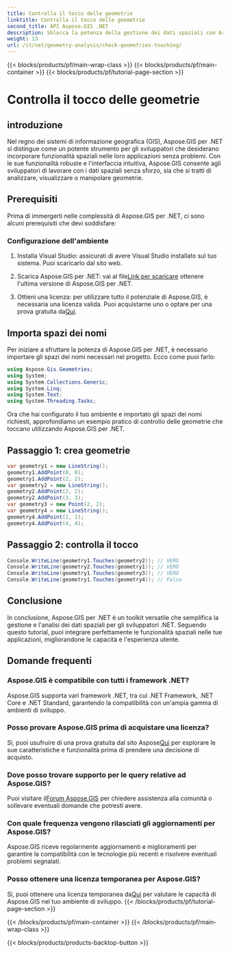 ```yaml
---
title: Controlla il tocco delle geometrie
linktitle: Controlla il tocco delle geometrie
second_title: API Aspose.GIS .NET
description: Sblocca la potenza della gestione dei dati spaziali con Aspose.GIS per .NET. Integra perfettamente le funzionalità spaziali nelle tue applicazioni con questo versatile toolkit.
weight: 13
url: /it/net/geometry-analysis/check-geometries-touching/
---
```


{{< blocks/products/pf/main-wrap-class >}}
{{< blocks/products/pf/main-container >}}
{{< blocks/products/pf/tutorial-page-section >}}

# Controlla il tocco delle geometrie

## introduzione
Nel regno dei sistemi di informazione geografica (GIS), Aspose.GIS per .NET si distingue come un potente strumento per gli sviluppatori che desiderano incorporare funzionalità spaziali nelle loro applicazioni senza problemi. Con le sue funzionalità robuste e l'interfaccia intuitiva, Aspose.GIS consente agli sviluppatori di lavorare con i dati spaziali senza sforzo, sia che si tratti di analizzare, visualizzare o manipolare geometrie.
## Prerequisiti
Prima di immergerti nelle complessità di Aspose.GIS per .NET, ci sono alcuni prerequisiti che devi soddisfare:
### Configurazione dell'ambiente
1. Installa Visual Studio: assicurati di avere Visual Studio installato sul tuo sistema. Puoi scaricarlo dal sito web.
   
2.  Scarica Aspose.GIS per .NET: vai al file[Link per scaricare](https://releases.aspose.com/gis/net/) ottenere l'ultima versione di Aspose.GIS per .NET.
3.  Ottieni una licenza: per utilizzare tutto il potenziale di Aspose.GIS, è necessaria una licenza valida. Puoi acquistarne uno o optare per una prova gratuita da[Qui](https://releases.aspose.com/).

## Importa spazi dei nomi
Per iniziare a sfruttare la potenza di Aspose.GIS per .NET, è necessario importare gli spazi dei nomi necessari nel progetto. Ecco come puoi farlo:

```csharp
using Aspose.Gis.Geometries;
using System;
using System.Collections.Generic;
using System.Linq;
using System.Text;
using System.Threading.Tasks;
```

Ora che hai configurato il tuo ambiente e importato gli spazi dei nomi richiesti, approfondiamo un esempio pratico di controllo delle geometrie che toccano utilizzando Aspose.GIS per .NET.
## Passaggio 1: crea geometrie
```csharp
var geometry1 = new LineString();
geometry1.AddPoint(0, 0);
geometry1.AddPoint(2, 2);
var geometry2 = new LineString();
geometry2.AddPoint(2, 2);
geometry2.AddPoint(3, 3);
var geometry3 = new Point(2, 2);
var geometry4 = new LineString();
geometry4.AddPoint(1, 1);
geometry4.AddPoint(4, 4);
```
## Passaggio 2: controlla il tocco
```csharp
Console.WriteLine(geometry1.Touches(geometry2)); // VERO
Console.WriteLine(geometry2.Touches(geometry1)); // VERO
Console.WriteLine(geometry1.Touches(geometry3)); // VERO
Console.WriteLine(geometry1.Touches(geometry4)); // Falso
```

## Conclusione
In conclusione, Aspose.GIS per .NET è un toolkit versatile che semplifica la gestione e l'analisi dei dati spaziali per gli sviluppatori .NET. Seguendo questo tutorial, puoi integrare perfettamente le funzionalità spaziali nelle tue applicazioni, migliorandone le capacità e l'esperienza utente.
## Domande frequenti
### Aspose.GIS è compatibile con tutti i framework .NET?
Aspose.GIS supporta vari framework .NET, tra cui .NET Framework, .NET Core e .NET Standard, garantendo la compatibilità con un'ampia gamma di ambienti di sviluppo.
### Posso provare Aspose.GIS prima di acquistare una licenza?
 Sì, puoi usufruire di una prova gratuita dal sito Aspose[Qui](https://purchase.aspose.com/temporary-license/) per esplorare le sue caratteristiche e funzionalità prima di prendere una decisione di acquisto.
### Dove posso trovare supporto per le query relative ad Aspose.GIS?
 Puoi visitare il[Forum Aspose.GIS](https://forum.aspose.com/c/gis/33) per chiedere assistenza alla comunità o sollevare eventuali domande che potresti avere.
### Con quale frequenza vengono rilasciati gli aggiornamenti per Aspose.GIS?
Aspose.GIS riceve regolarmente aggiornamenti e miglioramenti per garantire la compatibilità con le tecnologie più recenti e risolvere eventuali problemi segnalati.
### Posso ottenere una licenza temporanea per Aspose.GIS?
 Sì, puoi ottenere una licenza temporanea da[Qui](https://purchase.aspose.com/temporary-license/) per valutare le capacità di Aspose.GIS nel tuo ambiente di sviluppo.
{{< /blocks/products/pf/tutorial-page-section >}}

{{< /blocks/products/pf/main-container >}}
{{< /blocks/products/pf/main-wrap-class >}}

{{< blocks/products/products-backtop-button >}}
